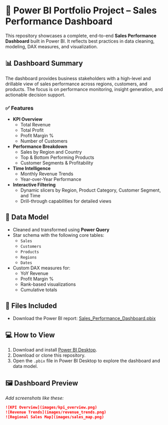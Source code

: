 # 🚀 Power BI Portfolio Project – Sales Performance Dashboard

This repository showcases a complete, end-to-end **Sales Performance Dashboard** built in Power BI. It reflects best practices in data cleaning, modeling, DAX measures, and visualization.

## 📊 Dashboard Summary

The dashboard provides business stakeholders with a high-level and drillable view of sales performance across regions, customers, and products. The focus is on performance monitoring, insight generation, and actionable decision support.

### ✅ Features

- **KPI Overview**
  - Total Revenue
  - Total Profit
  - Profit Margin %
  - Number of Customers
- **Performance Breakdown**
  - Sales by Region and Country
  - Top & Bottom Performing Products
  - Customer Segments & Profitability
- **Time Intelligence**
  - Monthly Revenue Trends
  - Year-over-Year Performance
- **Interactive Filtering**
  - Dynamic slicers by Region, Product Category, Customer Segment, and Time
  - Drill-through capabilities for detailed views

## 🧩 Data Model

- Cleaned and transformed using **Power Query**
- Star schema with the following core tables:
  - `Sales`
  - `Customers`
  - `Products`
  - `Regions`
  - `Dates`
- Custom DAX measures for:
  - YoY Revenue
  - Profit Margin %
  - Rank-based visualizations
  - Cumulative totals

## 📁 Files Included

- Download the Power BI report: [Sales_Performance_Dashboard.pbix](Sales_Performance_Dashboard.pbix)

## 💻 How to View

1. Download and install [Power BI Desktop](https://powerbi.microsoft.com/desktop/).
2. Download or clone this repository.
3. Open the `.pbix` file in Power BI Desktop to explore the dashboard and data model.

## 🖼️ Dashboard Preview

_Add screenshots like these:_

```markdown
![KPI Overview](images/kpi_overview.png)
![Revenue Trends](images/revenue_trends.png)
![Regional Sales Map](images/sales_map.png)
